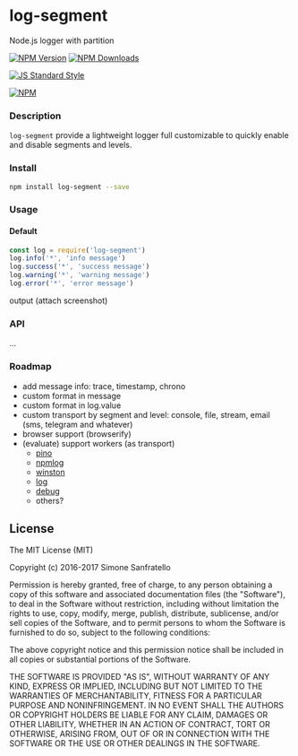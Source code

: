 # log-segment

Node.js logger with partition  

[![NPM Version](http://img.shields.io/npm/v/log-segment.svg?style=flat)](https://www.npmjs.org/package/log-segment)
[![NPM Downloads](https://img.shields.io/npm/dm/log-segment.svg?style=flat)](https://www.npmjs.org/package/log-segment)

[![JS Standard Style](https://img.shields.io/badge/code%20style-standard-brightgreen.svg)](http://standardjs.com/)

[![NPM](https://nodei.co/npm-dl/log-segment.png)](https://nodei.co/npm/log-segment/)

### Description

````log-segment```` provide a lightweight logger full customizable to quickly enable and disable segments and levels.

### Install

````bash
npm install log-segment --save
````

### Usage

#### Default

````js
const log = require('log-segment')
log.info('*', 'info message')
log.success('*', 'success message')
log.warning('*', 'warning message')
log.error('*', 'error message')
````

output
(attach screenshot)

<!--
#### Customize

````js
const log = require('log-segment')
log.set({
  segments: {
    http: {
      color: 'white'
    },
    sql: {
      color: 'magenta'
    }
  },
  levels: {
    info: {
      color: 'blue',
      marker: 'ℹ️'
    },
    success: {
      color: 'green',
      marker: '✔'
    },
    warning: {
      color: 'yellow',
      marker: '❗️️'
    },
    error: {
      color: 'red',
      marker: '✗️'
    }
  }
})

log.info('*', 'info message')
log.success('*', 'success message')
log.warning('*', 'warning message')
log.error('*', 'error message')
````
-->

### API
...

### Roadmap

- add message info: trace, timestamp, chrono
- custom format in message
- custom format in log.value
- custom transport by segment and level: console, file, stream, email (sms, telegram and whatever)
- browser support (browserify)
- (evaluate) support workers (as transport)
  - [pino](https://github.com/pinojs/pino)
  - [npmlog](https://github.com/npm/npmlog)
  - [winston](https://github.com/winstonjs/winston)
  - [log](https://github.com/tj/log.js)
  - [debug](https://github.com/visionmedia/debug)
  - others?

## License

The MIT License (MIT)

Copyright (c) 2016-2017 Simone Sanfratello

Permission is hereby granted, free of charge, to any person obtaining a copy
of this software and associated documentation files (the "Software"), to deal
in the Software without restriction, including without limitation the rights
to use, copy, modify, merge, publish, distribute, sublicense, and/or sell
copies of the Software, and to permit persons to whom the Software is
furnished to do so, subject to the following conditions:

The above copyright notice and this permission notice shall be included in all
copies or substantial portions of the Software.

THE SOFTWARE IS PROVIDED "AS IS", WITHOUT WARRANTY OF ANY KIND, EXPRESS OR
IMPLIED, INCLUDING BUT NOT LIMITED TO THE WARRANTIES OF MERCHANTABILITY,
FITNESS FOR A PARTICULAR PURPOSE AND NONINFRINGEMENT. IN NO EVENT SHALL THE
AUTHORS OR COPYRIGHT HOLDERS BE LIABLE FOR ANY CLAIM, DAMAGES OR OTHER
LIABILITY, WHETHER IN AN ACTION OF CONTRACT, TORT OR OTHERWISE, ARISING FROM,
OUT OF OR IN CONNECTION WITH THE SOFTWARE OR THE USE OR OTHER DEALINGS IN THE
SOFTWARE.
